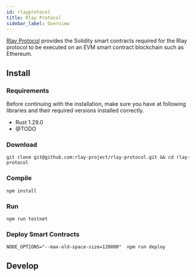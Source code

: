 ```yaml
---
id: rlayprotocol
title: Rlay Protocol
sidebar_label: Overview
---
```


[Rlay Protocol](https://github.com/rlay-project/rlay-protocl) provides the Solidity smart contracts required for the Rlay protocol to be executed on an EVM smart contract blockchain such as Ethereum.

## Install

### Requirements

Before continuing with the installation, make sure you have at following libraries and their required versions installed correctly.

- Rust 1.29.0
- @TODO

### Download

```
git clone git@github.com:rlay-project/rlay-protocol.git && cd rlay-protocol
```

### Compile

```
npm install
```

### Run

```
npm run testnet
```

### Deploy Smart Contracts

```
NODE_OPTIONS="--max-old-space-size=120000"  npm run deploy
```

## Develop

```
```
